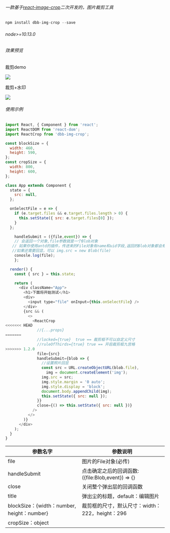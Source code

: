 ###### 一款基于[react-image-crop](https://github.com/DominicTobias/react-image-crop)二次开发的，图片裁剪工具

```javascript
npm install dbb-img-crop --save
```

######  node>=10.13.0

######  效果预览
<div>
<p>裁剪demo</p>
<img src="http://yjw-image.oss-cn-shenzhen.aliyuncs.com/npm/demo1.gif" />
<p>裁剪+水印</p>
<img src="http://yjw-image.oss-cn-shenzhen.aliyuncs.com/npm/demo2.gif" />
</div>

###### 使用示例

```javascript
import React, { Component } from 'react';
import ReactDOM from 'react-dom'; 
import ReactCrop from 'dbb-img-crop';

const blockSize = {
  width: 460,
  height: 590,
};
const cropSize = {
  width: 800,
  height: 600,
};

class App extends Component {
  state = {
    src: null,
  };

  onSelectFile = e => {
    if (e.target.files && e.target.files.length > 0) {
      this.setState({ src: e.target.files[0] });
    }
  };

	handleSubmit = ({file,event}) => {
    // 会返回一个对象,file参数就是一个Blob对象
   // 如果你使用antd的插件，传进来的File对象有name和uid字段,返回的Blob对象都会有这两个key-	value 
   //如果还需要回显，可以 img.src = new Blob(file)     
    conosle.log(file);  
  	};

  render() {
    const { src } = this.state;

    return (
      <div className="App">
        <h1>下面将开始测试</h1>
        <div>
          <input type="file" onInput={this.onSelectFile} />
        </div>
        {src && (
          <>
            <ReactCrop
<<<<<<< HEAD
              //{...props}
=======
              //locked={true}  true == 裁剪框不可以自定义尺寸
              //ruleOfThirds={true} true == 开启裁剪框九宫格
>>>>>>> 1.2.0
              file={src}
              handleSubmit={blob => {
                //设置照片回显
                const src = URL.createObjectURL(blob.file),
                  img = document.createElement('img');
                img.src = src;
                img.style.margin = '0 auto';
                img.style.display = 'block';
                document.body.appendChild(img);
                this.setState({ src: null });
              }}
              close={() => this.setState({ src: null })}
            />
          </>
        )}
      </div>
    );
  }
}
```

| 参数名字                                   | 参数说明                                                    |
| ------------------------------------------ | ----------------------------------------------------------- |
| file                                       | 图片的File对象(必传)                                        |
| handleSubmit                               | 点击确定之后的回调函数:({file:Blob,event}) => {}            |
| close                                      | 关闭整个弹出层的回调函数                                    |
| title                                      | 弹出尘的标题，default：编辑图片                             |
| blockSize：{width：number, height：number} | 裁剪框的尺寸，默认尺寸：width：222，height：296             |
| cropSize：object<style>                    | 裁剪之后的照片回显样式，默认回显照: width：111，hegiht：148 |
| rotate：boolean                            | 是否开启旋转，default：false                                |
| wrapStyle：object<style>                   | 最外层容器的样式                                            |
| leftStyle：object<style>                   | 左边容器的样式                                              |
| scrollBar：boolean                         | 是否显示滚动条，default：false                              |
| watermark：boolean                         | 是否开启添加水印功能，defalut：false                        |
| watermarkStyle：object<style>              | 添加水印的操作的样式                                        |
| maxWatermarkSize：[width,height]           | 设置水印的最大宽高,不传则不限制                             |
| defaultWatermarkSize：[width,height]       | 设置水印的默认尺寸，defalut：[50,50]                        |
| accept：string                             | 水印图片的类型，default："image/png, image/jpeg"            |

[^{...props}]: 支持所有react-image-crop的参数



##### 更新日志

<<<<<<< HEAD
###### 1.1.2 & 1.1.3

1. 修改.gitignore，不再上传测试文件生成的js文件(可以运行npm run start来生成)
2. 就这样，目前功能暂时满足了我的需求，后期可能会新增 添加水印的功能。
=======
###### 1.2.0

1. 新增添加水印功能。
>>>>>>> 1.2.0

###### 1.1.1

1. 新增wrapStyle属性。
2. 新增leftStyle属性。
3. 新增git图演示

###### 1.1.0

1. 新增旋转功能
2. 布局方式变动，如果裁剪框+预览 不大于当前屏幕宽度的80%，将会水平剧中对齐显示
3. css文件最终将会打包进js文件，不再单独打包成js和css文件

###### 1.0.3

1. 裁剪框添加了阴影。
2. button按钮添加了一个类型 *type*="button"
3. handleSubmit传递参数新增 event

